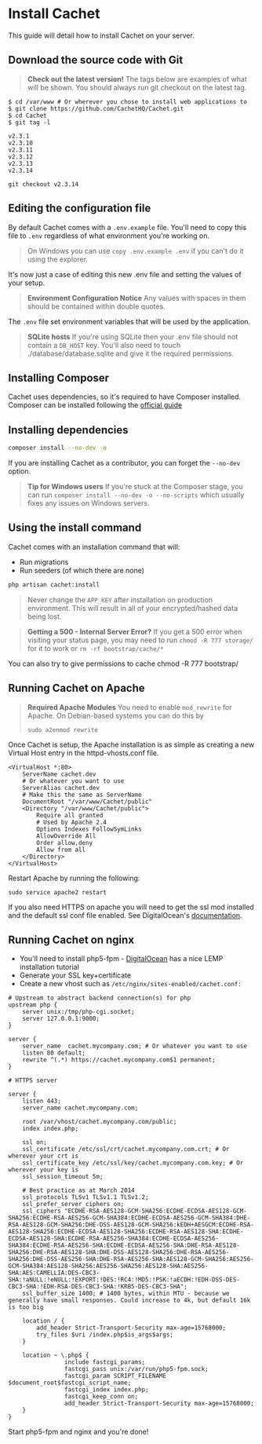 # Install Cachet

This guide will detail how to install Cachet on your server.

## Download the source code with Git

> **Check out the latest version!**
> The tags below are examples of what will be shown.
> You should always run git checkout on the latest tag.

```
$ cd /var/www # Or wherever you chose to install web applications to
$ git clone https://github.com/CachetHQ/Cachet.git
$ cd Cachet
$ git tag -l

v2.3.1
v2.3.10
v2.3.11
v2.3.12
v2.3.13
v2.3.14

git checkout v2.3.14
```

## Editing the configuration file

By default Cachet comes with a `.env.example` file. You'll need to copy this
file to `.env` regardless of what environment you're working on.

> On Windows you can use `copy .env.example .env` if you can't do it using the
> explorer.

It's now just a case of editing this new .env file and setting the values of your setup.

> **Environment Configuration Notice**
> Any values with spaces in them should be contained within double quotes.

The `.env` file set environment variables that will be used by the application.

> **SQLite hosts**
> If you're using SQLite then your .env file should not contain a
> `DB_HOST` key. You'll also need to touch ./database/database.sqlite
> and give it the required permissions.

## Installing Composer

Cachet uses dependencies, so it's required to have Composer installed.
Composer can be installed following the [official guide][1]

## Installing dependencies

```bash
composer install --no-dev -o
```

If you are installing Cachet as a contributor, you can forget the `--no-dev`
option.

> **Tip for Windows users**
> If you're stuck at the Composer stage, you can run
> `composer install --no-dev -o --no-scripts`
> which usually fixes any issues on Windows servers.

## Using the install command

Cachet comes with an installation command that will:

- Run migrations
- Run seeders (of which there are none)

```bash
php artisan cachet:install
```

> Never change the `APP_KEY` after installation on production environment.
> This will result in all of your encrypted/hashed data being lost.

> **Getting a 500 - Internal Server Error?**
> If you get a 500 error when visiting your status page, you may need to
> run `chmod -R 777 storage/` for it to work or `rm -rf bootstrap/cache/*`

You can also try to give permissions to cache chmod -R 777 bootstrap/

## Running Cachet on Apache

> **Required Apache Modules**
> You need to enable `mod_rewrite` for Apache. On Debian-based systems you can do this by
>
> `sudo a2enmod rewrite`

Once Cachet is setup, the Apache installation is as simple as creating a
new Virtual Host entry in the httpd-vhosts.conf file.

```
<VirtualHost *:80>
    ServerName cachet.dev
    # Or whatever you want to use
    ServerAlias cachet.dev
    # Make this the same as ServerName
    DocumentRoot "/var/www/Cachet/public"
    <Directory "/var/www/Cachet/public">
        Require all granted
        # Used by Apache 2.4
        Options Indexes FollowSymLinks
        AllowOverride All
        Order allow,deny
        Allow from all
    </Directory>
</VirtualHost>
```

Restart Apache by running the following:

`sudo service apache2 restart`


If you also need HTTPS on apache you will need to get the ssl mod installed
and the default ssl conf file enabled. See DigitalOcean's [documentation][2].

## Running Cachet on nginx

- You'll need to install php5-fpm - [DigitalOcean][3] has a nice LEMP installation tutorial
- Generate your SSL key+certificate
- Create a new vhost such as `/etc/nginx/sites-enabled/cachet.conf:`

```
# Upstream to abstract backend connection(s) for php
upstream php {
    server unix:/tmp/php-cgi.socket;
    server 127.0.0.1:9000;
}

server {
    server_name  cachet.mycompany.com; # Or whatever you want to use
    listen 80 default;
    rewrite ^(.*) https://cachet.mycompany.com$1 permanent;
}

# HTTPS server

server {
    listen 443;
    server_name cachet.mycompany.com;

    root /var/vhost/cachet.mycompany.com/public;
    index index.php;

    ssl on;
    ssl_certificate /etc/ssl/crt/cachet.mycompany.com.crt; # Or wherever your crt is
    ssl_certificate_key /etc/ssl/key/cachet.mycompany.com.key; # Or wherever your key is
    ssl_session_timeout 5m;

    # Best practice as at March 2014
    ssl_protocols TLSv1 TLSv1.1 TLSv1.2;
    ssl_prefer_server_ciphers on;
    ssl_ciphers "ECDHE-RSA-AES128-GCM-SHA256:ECDHE-ECDSA-AES128-GCM-SHA256:ECDHE-RSA-AES256-GCM-SHA384:ECDHE-ECDSA-AES256-GCM-SHA384:DHE-RSA-AES128-GCM-SHA256:DHE-DSS-AES128-GCM-SHA256:kEDH+AESGCM:ECDHE-RSA-AES128-SHA256:ECDHE-ECDSA-AES128-SHA256:ECDHE-RSA-AES128-SHA:ECDHE-ECDSA-AES128-SHA:ECDHE-RSA-AES256-SHA384:ECDHE-ECDSA-AES256-SHA384:ECDHE-RSA-AES256-SHA:ECDHE-ECDSA-AES256-SHA:DHE-RSA-AES128-SHA256:DHE-RSA-AES128-SHA:DHE-DSS-AES128-SHA256:DHE-RSA-AES256-SHA256:DHE-DSS-AES256-SHA:DHE-RSA-AES256-SHA:AES128-GCM-SHA256:AES256-GCM-SHA384:AES128-SHA256:AES256-SHA256:AES128-SHA:AES256-SHA:AES:CAMELLIA:DES-CBC3-SHA:!aNULL:!eNULL:!EXPORT:!DES:!RC4:!MD5:!PSK:!aECDH:!EDH-DSS-DES-CBC3-SHA:!EDH-RSA-DES-CBC3-SHA:!KRB5-DES-CBC3-SHA";
    ssl_buffer_size 1400; # 1400 bytes, within MTU - because we generally have small responses. Could increase to 4k, but default 16k is too big

    location / {
        add_header Strict-Transport-Security max-age=15768000;
        try_files $uri /index.php$is_args$args;
    }

    location ~ \.php$ {
                include fastcgi_params;
                fastcgi_pass unix:/var/run/php5-fpm.sock;
                fastcgi_param SCRIPT_FILENAME $document_root$fastcgi_script_name;
                fastcgi_index index.php;
                fastcgi_keep_conn on;
                add_header Strict-Transport-Security max-age=15768000;
    }
}
```

Start php5-fpm and nginx and you're done!


[1]: https://getcomposer.org/download/
[2]: https://www.digitalocean.com/community/tutorials/how-to-create-a-ssl-certificate-on-apache-for-ubuntu-14-04
[3]: https://www.digitalocean.com/community/tutorials/how-to-install-linux-nginx-mysql-php-lemp-stack-on-ubuntu-12-04
